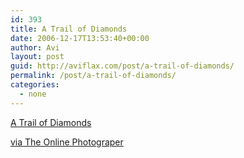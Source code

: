 ```yaml
---
id: 393
title: A Trail of Diamonds
date: 2006-12-17T13:53:40+00:00
author: Avi
layout: post
guid: http://aviflax.com/post/a-trail-of-diamonds/
permalink: /post/a-trail-of-diamonds/
categories:
  - none
---
```

[A Trail of Diamonds](http://www.foreignpolicy.com/issue_septoct_2005_fix/photoessay/diamondspage1.html)

[via The Online Photograper](http://theonlinephotographer.blogspot.com/2006/12/trail-of-diamonds_14.html)